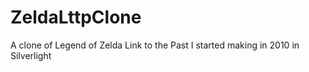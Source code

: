 # ZeldaLttpClone
A clone of Legend of Zelda Link to the Past I started making in 2010 in Silverlight
